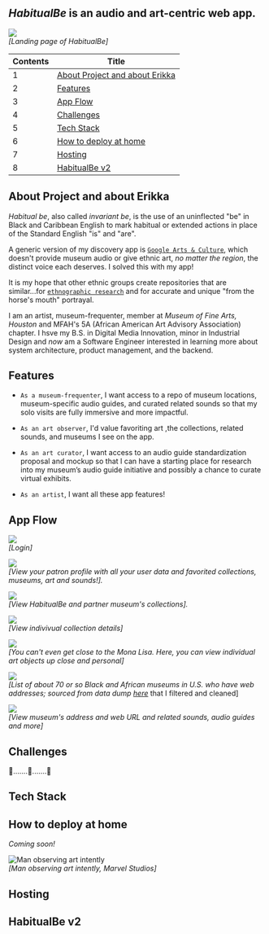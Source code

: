 
## ***HabitualBe*** is an audio and art-centric web app. ##

![](https://github.com/erikkaincolor/museum-app-hackbright-final/blob/main/readme-data/home-gif.gif)           
_[Landing page of HabitualBe]_


Contents  | Title
------------- | -------------
1  | [About Project and about Erikka](#about-project-and-about-erikka) 
2  | [Features](#features)
3  | [App Flow](#app-flow)
4  | [Challenges](#challenges)
5  | [Tech Stack](#tech-stack)
6  | [How to deploy at home](#how-to-deploy-at-home)
7  | [Hosting](#hosting)
8  | [HabitualBe v2](#habitualbe-v2) 


## About Project and about Erikka
*Habitual be*, also called *invariant be*, is the use of an uninflected "be" in Black and Caribbean English to mark habitual or extended actions in place of the Standard English "is" and "are". 

A generic version of my discovery app is [`Google Arts & Culture`](https://artsandculture.google.com/partner "Google Arts & Culture"), which doesn't provide museum audio or give ethnic art, *no matter the region*, the distinct voice each deserves. I solved this with my app!

It is my hope that other ethnic groups create repositories that are similar...for [`ethnographic research`](https://anthropology.princeton.edu/undergraduate/what-ethnography
 "Princeton definiton") and for accurate and unique "from the horse's mouth" portrayal. 

I am an artist, museum-frequenter, member at *Museum of Fine Arts, Houston* and MFAH's 5A (African American Art Advisory Association) chapter. I hsve my B.S. in Digital Media Innovation, minor in Industrial Design and *now* am a Software Engineer interested in learning more about system architecture, product management, and the backend.

## Features
- `As a museum-frequenter`, I want access to a repo of museum locations, museum-specific audio guides, and curated related sounds so that my solo visits are fully immersive and more impactful.

- `As an art observer`, I'd value favoriting art ,the collections, related sounds, and museums I see on the app.

- `As an art curator`, I want access to an audio guide standardization proposal and mockup so that I can have a starting place for research into my museum’s audio guide initiative and possibly a chance to curate virtual exhibits.

- `As an artist`, I want all these app features!


## App Flow

![](https://github.com/erikkaincolor/museum-app-hackbright-final/blob/main/readme-data/login-gif.gif)           
_[Login]_

![](https://github.com/erikkaincolor/museum-app-hackbright-final/blob/main/readme-data/profile-gif.gif)           
_[View your patron profile with all your user data and favorited collections, museums, art and sounds!]._

![](https://github.com/erikkaincolor/museum-app-hackbright-final/blob/main/readme-data/collection-gif.gif)           
_[View HabitualBe and partner museum's collections]._

![](https://github.com/erikkaincolor/museum-app-hackbright-final/blob/main/readme-data/collection-deets-gif.gif)           
_[View indivivual collection details]_

![](https://github.com/erikkaincolor/museum-app-hackbright-final/blob/main/readme-data/art-object-deets-gif.gif)           
_[You can't even get close to the Mona Lisa. Here, you can view individual art objects up close and personal]_

![](https://github.com/erikkaincolor/museum-app-hackbright-final/blob/main/readme-data/museums-gif.gif)           
_[List of about 70 or so Black and African museums in U.S. who have web addresses; sourced from data dump [here](https://www.imls.gov/research-evaluation/data-collection/museum-data-files] "Institute of Museum and Library Services")_ that I filtered and cleaned]

![](https://github.com/erikkaincolor/museum-app-hackbright-final/blob/main/readme-data/museum-deets-gif.gif)           
_[View museum's address and web URL and related sounds, audio guides and more]_


## Challenges
:space_invader:.......:space_invader:.......:space_invader:



## Tech Stack



## How to deploy at home
*Coming soon!*

![Man observing art intently](https://github.com/erikkaincolor/museum-app-hackbright-final/blob/main/readme-data/md1.png "Title is optional")            
_[Man observing art intently, *Marvel Studios*]_


## Hosting



## HabitualBe v2




